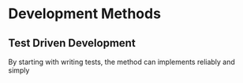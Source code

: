 # Development Methods

## Test Driven Development
By starting with writing tests, the method can implements reliably and simply
